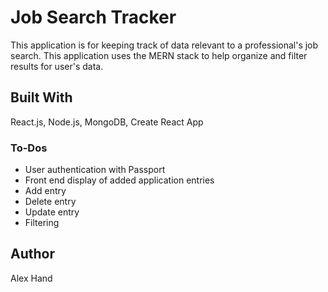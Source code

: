 # Job Search Tracker
This application is for keeping track of data relevant to a professional's job search. This application uses the MERN stack to help organize and filter results for user's data.

## Built With
React.js, Node.js, MongoDB, Create React App

### To-Dos
- User authentication with Passport
- Front end display of added application entries
- Add entry
- Delete entry
- Update entry
- Filtering

## Author 
Alex Hand